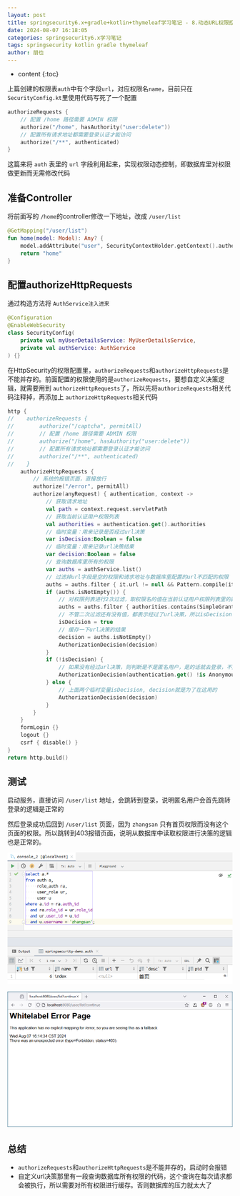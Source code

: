 ```yaml
---
layout: post
title: springsecurity6.x+gradle+kotlin+thymeleaf学习笔记 - 8.动态URL权限控制
date: 2024-08-07 16:18:05
categories: springsecurity6.x学习笔记
tags: springsecurity kotlin gradle thymeleaf
author: 朋也
---
```


* content
{:toc}







上篇创建的权限表`auth`中有个字段`url`，对应权限名`name`，目前只在`SecurityConfig.kt`里使用代码写死了一个配置

```kotlin
authorizeRequests {
    // 配置 /home 路径需要 ADMIN 权限
    authorize("/home", hasAuthority("user:delete"))
    // 配置所有请求地址都需要登录认证才能访问
    authorize("/**", authenticated)
}
```

这篇来将 `auth` 表里的 `url` 字段利用起来，实现权限动态控制，即数据库里对权限做更新而无需修改代码

## 准备Controller
将前面写的 `/home`的controller修改一下地址，改成 `/user/list`

```kotlin
@GetMapping("/user/list")
fun home(model: Model): Any? {
    model.addAttribute("user", SecurityContextHolder.getContext().authentication.principal)
    return "home"
}
```
## 配置authorizeHttpRequests

通过构造方法将 `AuthService注入进来`

```kotlin
@Configuration
@EnableWebSecurity
class SecurityConfig(
    private val myUserDetailsService: MyUserDetailsService,
    private val authService: AuthService
) {}
```

在HttpSecurity的权限配置里，`authorizeRequests`和`authorizeHttpRequests`是不能并存的。前面配置的权限使用的是`authorizeRequests`，要想自定义决策逻辑，就需要用到 `authorizeHttpRequests`了，所以先将`authorizeRequests`相关代码注释掉，再添加上  `authorizeHttpRequests`相关代码

```kotlin
http {
//    authorizeRequests {
//        authorize("/captcha", permitAll)
//        // 配置 /home 路径需要 ADMIN 权限
//        authorize("/home", hasAuthority("user:delete"))
//        // 配置所有请求地址都需要登录认证才能访问
//        authorize("/**", authenticated)
//    }
    authorizeHttpRequests {
    	// 系统的报错页面，直接放行
        authorize("/error", permitAll)
        authorize(anyRequest) { authentication, context ->
            // 获取请求地址
            val path = context.request.servletPath
            // 获取当前认证用户权限列表
            val authorities = authentication.get().authorities
            // 临时变量：用来记录是否经过url决策
            var isDecision:Boolean = false
            // 临时变量：用来记录url决策结果
            var decision:Boolean = false
            // 查询数据库里所有的权限
            var auths = authService.list()
            // 过滤掉url字段是空的权限和请求地址与数据库里配置的url不匹配的权限
            auths = auths.filter { it.url != null && Pattern.compile(it.url!!).matcher(path).find() }
            if (auths.isNotEmpty()) {
                // 对权限列表进行2次过滤，取权限名的值在当前认证用户权限列表里的数据
                auths = auths.filter { authorities.contains(SimpleGrantedAuthority(it.name)) }
                // 不管二次过滤还有没有值，都表示经过了url决策，所以isDecision设为true
                isDecision = true
                // 缓存一下url决策的结果
                decision = auths.isNotEmpty()
                AuthorizationDecision(decision)
            }
            if (!isDecision) {
                // 如果没有经过url决策，则判断是不是匿名用户，是的话就去登录，不是的话，说明这个地址没有配置权限只需登录认证即可
                AuthorizationDecision(authentication.get() !is AnonymousAuthenticationToken)
            } else {
                // 上面两个临时变量isDecision, decision就是为了在这用的
                AuthorizationDecision(decision)
            }
        }
    }
    formLogin {}
    logout {}
    csrf { disable() }
}
return http.build()
```
## 测试

启动服务，直接访问 `/user/list` 地址，会跳转到登录，说明匿名用户会首先跳转登录的逻辑是正常的

然后登录成功后回到 `/user/list` 页面，因为 `zhangsan` 只有首页权限而没有这个页面的权限。所以跳转到403报错页面，说明从数据库中读取权限进行决策的逻辑也是正常的。

![](/assets/1745310418945.png)

![](/assets/1745310425033.png)

## 总结

- `authorizeRequests`和`authorizeHttpRequests`是不能并存的，启动时会报错
- 自定义url决策那里有一段查询数据库所有权限的代码，这个查询在每次请求都会被执行，所以需要对所有权限进行缓存。否则数据库的压力就太大了



